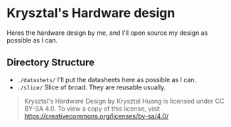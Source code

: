 # Krysztal's Hardware design

Heres the hardware design by me, and I'll open source my design as possible as I can.

## Directory Structure

- `./datashets/` I'll put the datasheets here as possible as I can.
- `./slice/` Slice of broad. They are reusable usually.

> Krysztal's Hardware Design by Krysztal Huang is licensed under CC BY-SA 4.0. To view a copy of this license, visit https://creativecommons.org/licenses/by-sa/4.0/
